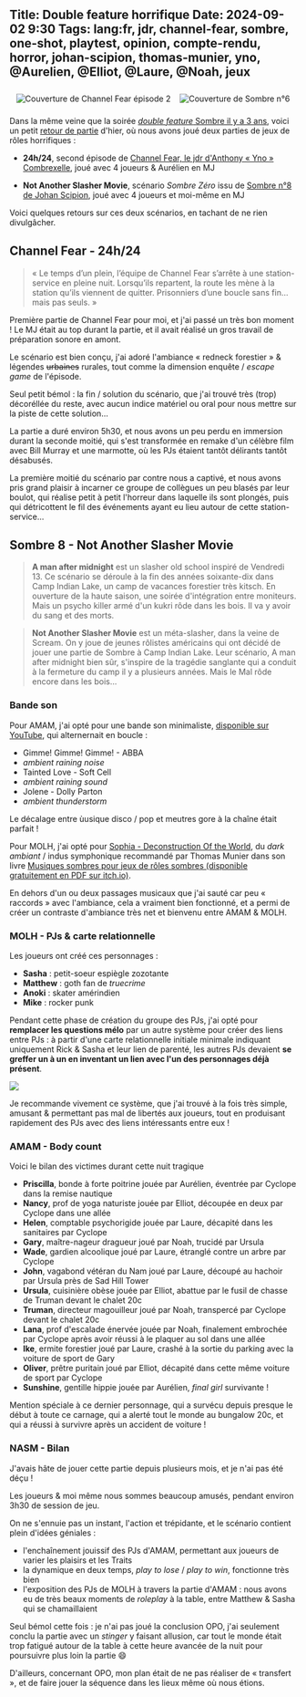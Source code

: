 Title: Double feature horrifique
Date: 2024-09-02 9:30
Tags: lang:fr, jdr, channel-fear, sombre, one-shot, playtest, opinion, compte-rendu, horror, johan-scipion, thomas-munier, yno, @Aurelien, @Elliot, @Laure, @Noah, jeux
---

<div class="side-by-side">
  <img alt="Couverture de Channel Fear épisode 2" src="images/2024/09/ChannelFear-ep2.jpg">
  <img alt="Couverture de Sombre n°6" src="images/2024/09/Sombre8-couv.jpg">
</div>

Dans la même veine que la soirée [_double feature_ Sombre il y a 3 ans](double-feature-sombre.html),
voici un petit [retour de partie](tag/compte-rendu.html) d'hier, où nous avons joué deux parties de jeux de rôles horrifiques :

* **24h/24**, second épisode de [Channel Fear, le jdr d'Anthony « Yno » Combrexelle](https://www.misterfrankenstein.com/wordpress/?p=4281), joué avec 4 joueurs & Aurélien en MJ

* **Not Another Slasher Movie**, scénario _Sombre Zéro_ issu de [Sombre n°8 de Johan Scipion](https://www.terresetranges.net/forums/viewtopic.php?pid=17111#p17111), joué avec 4 joueurs et moi-même en MJ

Voici quelques retours sur ces deux scénarios, en tachant de ne rien divulgâcher.

## Channel Fear - 24h/24
> « Le temps d’un plein, l’équipe de Channel Fear s’arrête à une station-service en pleine nuit. Lorsqu’ils repartent, la route les mène à la station qu’ils viennent de quitter. Prisonniers d’une boucle sans fin… mais pas seuls. »

Première partie de Channel Fear pour moi, et j'ai passé un très bon moment !
Le MJ était au top durant la partie, et il avait réalisé un gros travail de préparation sonore en amont.

Le scénario est bien conçu, j'ai adoré l'ambiance « redneck forestier » & légendes <del>urbaines</del> rurales,
tout comme la dimension enquête / _escape game_ de l'épisode.

Seul petit bémol : la fin / solution du scénario, que j'ai trouvé très (trop) décoréllée du reste,
avec aucun indice matériel ou oral pour nous mettre sur la piste de cette solution...

La partie a duré environ 5h30, et nous avons un peu perdu en immersion durant la seconde moitié,
qui s'est transformée en remake d'un célèbre film avec Bill Murray et une marmotte,
où les PJs étaient tantôt délirants tantôt désabusés.

La première moitié du scénario par contre nous a captivé,
et nous avons pris grand plaisir à incarner ce groupe de collègues un peu blasés par leur boulot,
qui réalise petit à petit l'horreur dans laquelle ils sont plongés,
puis qui détricottent le fil des événements ayant eu lieu autour de cette station-service...

## Sombre 8 - Not Another Slasher Movie
> **A man after midnight** est un slasher old school inspiré de Vendredi 13.
> Ce scénario se déroule à la fin des années soixante-dix dans Camp Indian Lake,
> un camp de vacances forestier très kitsch.
> En ouverture de la haute saison, une soirée d'intégration entre moniteurs.
> Mais un psycho killer armé d'un kukri rôde dans les bois.
> Il va y avoir du sang et des morts.

> **Not Another Slasher Movie** est un méta-slasher, dans la veine de Scream.
> On y joue de jeunes rôlistes américains qui ont décidé de jouer une partie de Sombre à Camp Indian Lake.
> Leur scénario, A man after midnight bien sûr, s'inspire de la tragédie sanglante
> qui a conduit à la fermeture du camp il y a plusieurs années.
> Mais le Mal rôde encore dans les bois...

### Bande son
Pour AMAM, j'ai opté pour une bande son minimaliste, [disponible sur YouTube](https://www.youtube.com/playlist?list=PLLgE-ga3W_kZZTFXFedoDWLTK4jeTg4f3), qui alternernait en boucle :

* Gimme! Gimme! Gimme! - ABBA
* _ambient raining noise_
* Tainted Love - Soft Cell
* _ambient raining sound_
* Jolene - Dolly Parton
* _ambient thunderstorm_

Le décalage entre ùusique disco / pop et meutres gore à la chaîne était parfait !

Pour MOLH, j'ai opté pour [Sophia - Deconstruction Of the World](https://www.youtube.com/playlist?list=PLYTvKGPmwAoJ5ctNIDAGL9FwlHbLCPGWt),
du _dark ambiant_ / indus symphonique recommandé par Thomas Munier
dans son livre [Musiques sombres pour jeux de rôles sombres (disponible gratuitement en PDF sur itch.io)](https://thomas-munier.itch.io/musiques-sombres-pour-jeux-de-rles-sombres).

En dehors d'un ou deux passages musicaux que j'ai sauté car peu « raccords » avec l'ambiance,
cela a vraiment bien fonctionné, et a permi de créer un contraste d'ambiance
très net et bienvenu entre AMAM & MOLH.

### MOLH - PJs & carte relationnelle
Les joueurs ont créé ces personnages :

* **Sasha** : petit-soeur espiègle zozotante
* **Matthew** : goth fan de _truecrime_
* **Anoki** : skater amérindien
* **Mike** : rocker punk

Pendant cette phase de création du groupe des PJs,
j'ai opté pour **remplacer les questions mélo** par un autre système pour créer des liens entre PJs :
à partir d'une carte relationnelle initiale minimale indiquant uniquement Rick & Sasha et leur lien de parenté,
les autres PJs devaient **se greffer un à un en inventant un lien avec l'un des personnages déjà présent**.

![](images/2024/09/2024-09-01-Sombre8-PNJs.gif)

<!-- Created with: convert -delay 50 2024-09-01-Sombre8-PNJs-* -duplicate 4 2024-09-01-Sombre8-PNJs.gif -->

Je recommande vivement ce système, que j'ai trouvé à la fois très simple,
amusant & permettant pas mal de libertés aux joueurs,
tout en produisant rapidement des PJs avec des liens intéressants entre eux !


### AMAM - Body count
Voici le bilan des victimes durant cette nuit tragique

* **Priscilla**, bonde à forte poitrine jouée par Aurélien, éventrée par Cyclope dans la remise nautique
* **Nancy**, prof de yoga naturiste jouée par Elliot, découpée en deux par Cyclope dans une allée
* **Helen**, comptable psychorigide jouée par Laure, décapité dans les sanitaires par Cyclope
* **Gary**, maître-nageur dragueur joué par Noah, trucidé par Ursula
* **Wade**, gardien alcoolique joué par Laure, étranglé contre un arbre par Cyclope
* **John**, vagabond vétéran du Nam joué par Laure, découpé au hachoir par Ursula près de Sad Hill Tower
* **Ursula**, cuisinière obèse jouée par Elliot, abattue par le fusil de chasse de Truman devant le chalet 20c
* **Truman**, directeur magouilleur joué par Noah, transpercé par Cyclope devant le chalet 20c
* **Lana**, prof d'escalade énervée jouée par Noah, finalement embrochée par Cyclope après avoir réussi à le plaquer au sol dans une allée
* **Ike**, ermite forestier joué par Laure, crashé à la sortie du parking avec la voiture de sport de Gary
* **Oliver**, prêtre puritain joué par Elliot, décapité dans cette même voiture de sport par Cyclope
* **Sunshine**, gentille hippie jouée par Aurélien, _final girl_ survivante !

Mention spéciale à ce dernier personnage, qui a survécu depuis presque le début à toute ce carnage,
qui a alerté tout le monde au bungalow 20c, et qui a réussi à survivre après un accident de voiture !

### NASM - Bilan

J'avais hâte de jouer cette partie depuis plusieurs mois, et je n'ai pas été déçu !

Les joueurs & moi même nous sommes beaucoup amusés, pendant environ 3h30 de session de jeu.

On ne s'ennuie pas un instant, l'action et trépidante, et le scénario contient plein d'idées géniales :

* l'enchaînement jouissif des PJs d'AMAM, permettant aux joueurs de varier les plaisirs et les Traits
* la dynamique en deux temps, _play to lose_ / _play to win_, fonctionne très bien
* l'exposition des PJs de MOLH à travers la partie d'AMAM : nous avons eu de très beaux moments de _roleplay_ à la table, entre Matthew & Sasha qui se chamaillaient

Seul bémol cette fois : je n'ai pas joué la conclusion OPO,
j'ai seulement conclu la partie avec un _stinger_ y faisant allusion,
car tout le monde était trop fatigué autour de la table à cette heure avancée de la nuit pour poursuivre plus loin la partie 😄

D'ailleurs, concernant OPO, mon plan était de ne pas réaliser de « transfert »,
et de faire jouer la séquence dans les lieux même où nous étions.

<style>
.side-by-side {
  display: flex;
  justify-content: center;
  align-items: center;
  flex-flow: wrap;
}
.side-by-side > * {
  padding: .5rem;
}
</style>
